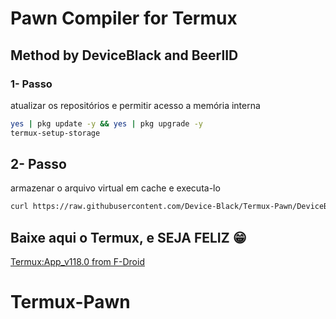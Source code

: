 # Pawn Compiler for Termux
## Method by DeviceBlack and BeerlID

### 1- Passo
atualizar os repositórios e permitir acesso a memória interna
```sh
yes | pkg update -y && yes | pkg upgrade -y
termux-setup-storage
```

## 2- Passo
armazenar o arquivo virtual em cache e executa-lo
```sh
curl https://raw.githubusercontent.com/Device-Black/Termux-Pawn/DeviceBlack/install.sh | sh
```

## Baixe aqui o Termux, e SEJA FELIZ 😁
[Termux:App_v118.0 from F-Droid](https://f-droid.org/repo/com.termux_118.apk)

# Termux-Pawn

